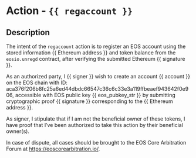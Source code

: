# Action - `{{ regaccount }}`

## Description

The intent of the `regaccount` action is to register an EOS account using the stored information {{ Ethereum address }} and token balance from the `eosio.unregd` contract, after verifying the submitted Ethereum {{ signature }}.

As an authorized party, I {{ signer }} wish to create an account {{ account }} on the EOS chain with ID: aca376f206b8fc25a6ed44dbdc66547c36c6c33e3a119ffbeaef943642f0e906, accessible with EOS public key {{ eos_pubkey_str }} by submitting cryptographic proof {{ signature }} corresponding to the {{ Ethereum address }}.

As signer, I stipulate that if I am not the beneficial owner of these tokens, I have proof that I’ve been authorized to take this action by their beneficial owner(s).

In case of dispute, all cases should be brought to the EOS Core Arbitration Forum at https://eoscorearbitration.io/.

